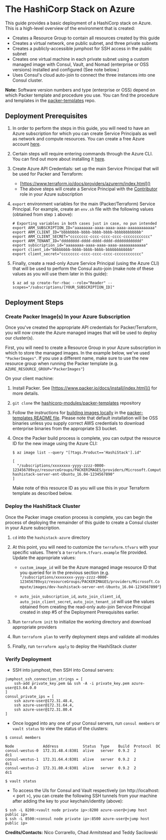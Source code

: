 # The HashiCorp Stack on Azure
This guide provides a basic deployment of a HashiCorp stack on Azure. This is a high-level overview of the environment that is created:

* Creates a Resource Group to contain all resources created by this guide
* Creates a virtual network, one public subnet, and three private subnets
* Creates a publicly-accessible jumphost for SSH access in the public subnet
* Creates one virtual machine in each private subnet using a custom managed image with Consul, Vault, and Nomad (enterprise or OSS versions) installed and configured (See note below.)
* Uses Consul's cloud auto-join to connect the three instances into one Consul cluster.

**Note:** Software version numbers and type (enterprise or OSS) depend on which Packer template and procedure you use. You can find the procedure and templates in the [packer-templates](https://github.com/TheHob/packer-templates) repo.

## Deployment Prerequisites

1. In order to perform the steps in this guide, you will need to have an Azure subscription for which you can create Service Principals as well as network and compute resources. You can create a free Azure account [here](https://azure.microsoft.com/en-us/free/).

2. Certain steps will require entering commands through the Azure CLI. You can find out more about installing it [here](https://docs.microsoft.com/en-us/cli/azure/install-azure-cli).

3. Create Azure API Credentials: set up the main Service Principal that will be used for Packer and Terraform:
    * [https://www.terraform.io/docs/providers/azurerm/index.html]()
    * The above steps will create a Service Principal with the [Contributor](https://docs.microsoft.com/en-us/azure/active-directory/role-based-access-built-in-roles#contributor) role in your Azure subscription

4. `export` environment variables for the main (Packer/Terraform) Service Principal. For example, create an `env.sh` file with the following values (obtained from step `1` above):

    ```
    # Exporting variables in both cases just in case, no pun intended
    export ARM_SUBSCRIPTION_ID="aaaaaaaa-aaaa-aaaa-aaaa-aaaaaaaaaaaa"
    export ARM_CLIENT_ID="bbbbbbbb-bbbb-bbbb-bbbb-bbbbbbbbbbbb"
    export ARM_CLIENT_SECRET="cccccccc-cccc-cccc-cccc-cccccccccccc"
    export ARM_TENANT_ID="dddddddd-dddd-dddd-dddd-dddddddddddd"
    export subscription_id="aaaaaaaa-aaaa-aaaa-aaaa-aaaaaaaaaaaa"
    export client_id="bbbbbbbb-bbbb-bbbb-bbbb-bbbbbbbbbbbb"
    export client_secret="cccccccc-cccc-cccc-cccc-cccccccccccc"
    ```

5. Finally, create a read-only Azure Service Principal (using the Azure CLI) that will be used to perform the Consul auto-join (make note of these values as you will use them later in this guide):

    ```
    $ az ad sp create-for-rbac --role="Reader" --scopes="/subscriptions/[YOUR_SUBSCRIPTION_ID]"
    ```

## Deployment Steps

### Create Packer Image(s) In your Azure Subscription

Once you've created the appropriate API credentials for Packer/Terraform, you will now create the Azure managed images that will be used to deploy our cluster(s).

First, you will need to create a Resource Group in your Azure subscription in which to store the managed images. In the example below, we've used `"PackerImages"`. If you use a different name, make sure to use the new resource group when running the Packer template (e.g. `AZURE_RESOURCE_GROUP="PackerImages"`)



On your client machine:

1. Install Packer. See [https://www.packer.io/docs/install/index.html]() for more details.

2. `git clone` the [hashicorp-modules/packer-templates](https://github.com/TheHob/packer-templates/tree/master/hashistack) repository

3. Follow the instructions for [building images locally](https://github.com/TheHob/packer-templates#building-hashistack-images-locally) in the [packer-templates README file](https://github.com/TheHob/packer-templates/blob/master/README.md). Please note that default installation will be OSS binaries unless you supply correct AWS credentials to download enterprise binaries from the appropriate S3 bucket.

4. Once the Packer build process is complete, you can output the resource ID for the new image using the Azure CLI:

    ```
    $ az image list --query "[?tags.Product=='HashiStack'].id"

    [
      "/subscriptions/xxxxxxxx-yyyy-zzzz-0000-123456789xyz/resourceGroups/PACKERIMAGES/providers/Microsoft.Compute/images/dev-hashistack-server-ent-Ubuntu_16.04-1234567890"
    ]
    ```

    Make note of this resource ID as you will use this in your Terraform template as described below.

### Deploy the HashiStack Cluster

Once the Packer image creation process is complete, you can begin the process of deploying the remainder of this guide to create a Consul cluster in your Azure subscription.

1. `cd` into the `hashistack-azure` directory

2. At this point, you will need to customize the `terraform.tfvars` with your specific values. There's a `terraform.tfvars.example` file provided. Update the appropriate values:

    * `custom_image_id` will be the Azure managed image resource ID that you queried for in the previous section (e.g. `"/subscriptions/xxxxxxxx-yyyy-zzzz-0000-123456789xyz/resourceGroups/PACKERIMAGES/providers/Microsoft.Compute/images/dev-hashistack-server-ent-Ubuntu_16.04-1234567890"`)

    * `auto_join_subscription_id`, `auto_join_client_id`, `auto_join_client_secret`, `auto_join_tenant_id` will use the values obtained from creating the read-only auto-join Service Principal created in step #5 of the Deployment Prerequisites earlier.

3. Run `terraform init` to initialize the working directory and download appropriate providers

4. Run `terraform plan` to verify deployment steps and validate all modules

5. Finally, run `terraform apply` to deploy the HashiStack cluster

### Verify Deployment

* SSH into jumphost, then SSH into Consul servers:
```
jumphost_ssh_connection_strings = [
    ssh-add private_key.pem && ssh -A -i private_key.pem azure-user@13.64.0.0
]
consul_private_ips = [
    ssh azure-user@172.31.48.4,
    ssh azure-user@172.31.64.4,
    ssh azure-user@172.31.80.4
]
```

* Once logged into any one of your Consul servers, run `consul members` or `vault status` to view the status of the clusters:

```
$ consul members

Node             Address           Status  Type    Build  Protocol  DC
consul-westus-0  172.31.48.4:8301  alive   server  0.9.2  2         dc1
consul-westus-1  172.31.64.4:8301  alive   server  0.9.2  2         dc1
consul-westus-2  172.31.80.4:8301  alive   server  0.9.2  2         dc1

$ vault status
```

* To access the UIs for Consul and Vault respectively (on http://localhost:< port >), you can create the following SSH tunnels from your machine after adding the key to your keychain/identity (above):

```
$ ssh -L 8200:<vault node private ip>:8200 azure-user@<jump host public ip>
$ ssh -L 8500:<consul node private ip>:8500 azure-user@<jump host public ip>
```

**Credits/Contacts:** Nico Corrarello, Chad Armitstead and Teddy Sacilowski
